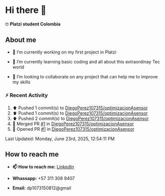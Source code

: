 
# Hi there 👋

🤓   **Platzi student Colombia**

## About me

- 🔭 I’m currently working on my first project in Platzi

- 🌱 I’m currently learning basic coding and all  about this extraordinay Tec world

- 👯 I’m looking to collaborate on any project that can help me to improve my skills

### :zap: Recent Activity
<!--RECENT_ACTIVITY:start-->
1. ⬆️ Pushed 1 commit(s) to [DiegoPerez107315/optimizacionAsensor](https://github.com/DiegoPerez107315/optimizacionAsensor)<br>
2. ⬆️ Pushed 1 commit(s) to [DiegoPerez107315/optimizacionAsensor](https://github.com/DiegoPerez107315/optimizacionAsensor)<br>
3. ⬆️ Pushed 2 commit(s) to [DiegoPerez107315/optimizacionAsensor](https://github.com/DiegoPerez107315/optimizacionAsensor)<br>
4. 🎉 Merged PR [#1](https://github.com/DiegoPerez107315/optimizacionAsensor/pull/1) in [DiegoPerez107315/optimizacionAsensor](https://github.com/DiegoPerez107315/optimizacionAsensor)<br>
5. 💪 Opened PR [#1](https://github.com/DiegoPerez107315/optimizacionAsensor/pull/1) in [DiegoPerez107315/optimizacionAsensor](https://github.com/DiegoPerez107315/optimizacionAsensor)<br>
<!--RECENT_ACTIVITY:end-->
<!--RECENT_ACTIVITY:last_update-->
Last Updated: Monday, June 23rd, 2025, 12:54:11 PM
<!--RECENT_ACTIVITY:last_update_end-->

## How to reach me

- **📫 How to reach me:** [LinkedIn](https://www.linkedin.com/in/diego-zambrano-perez/)

- **Whassapp:** +57 311 308 9407

- **Email:**   dp1073150812@gmail

